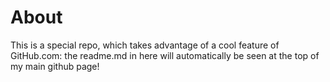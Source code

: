 # About

This is a special repo, which takes advantage of a cool feature of GitHub.com: the readme.md in here will automatically be seen at the top of my main github page!
